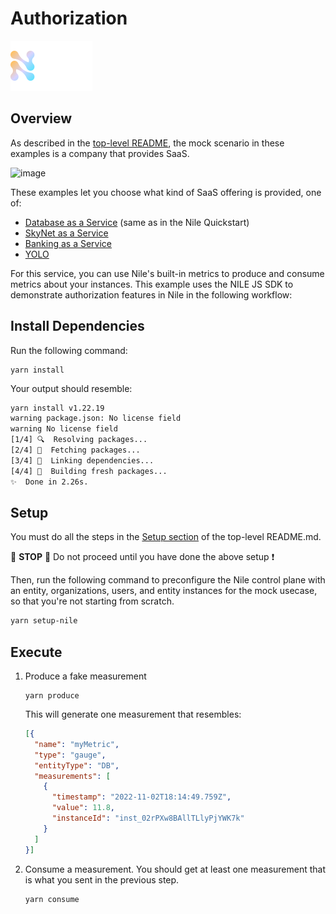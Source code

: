 # Authorization

![image](../images/Nile-text-logo.png)

## Overview

As described in the [top-level README](../README.md), the mock scenario in these examples is a company that provides SaaS.

![image](../images/saas.png)

These examples let you choose what kind of SaaS offering is provided, one of:

- [Database as a Service](../usecases/DB/) (same as in the Nile Quickstart)
- [SkyNet as a Service](../usecases/SkyNet/)
- [Banking as a Service](../usecases/Banking/)
- [YOLO](../usecases/README.md#yolo)

For this service, you can use Nile's built-in metrics to produce and consume metrics about your instances.
This example uses the NILE JS SDK to demonstrate authorization features in Nile in the following workflow:

## Install Dependencies

Run the following command:

```
yarn install
```

Your output should resemble:

```bash
yarn install v1.22.19
warning package.json: No license field
warning No license field
[1/4] 🔍  Resolving packages...
[2/4] 🚚  Fetching packages...
[3/4] 🔗  Linking dependencies...
[4/4] 🔨  Building fresh packages...
✨  Done in 2.26s.
```

## Setup

You must do all the steps in the [Setup section](../README.md#setup) of the top-level README.md.

:stop_sign: **STOP** :stop_sign: Do not proceed until you have done the above setup :heavy_exclamation_mark:

Then, run the following command to preconfigure the Nile control plane with an entity, organizations, users, and entity instances for the mock usecase, so that you're not starting from scratch.

```bash
yarn setup-nile
```

## Execute

1. Produce a fake measurement

   ```
   yarn produce
   ```

   This will generate one measurement that resembles:

   ```json
   [{
     "name": "myMetric",
     "type": "gauge",
     "entityType": "DB",
     "measurements": [
       {
         "timestamp": "2022-11-02T18:14:49.759Z",
         "value": 11.8,
         "instanceId": "inst_02rPXw8BAllTLlyPjYWK7k"
       }
     ]
   }]
   ```

2. Consume a measurement. You should get at least one measurement that is what you sent in the previous step.

   ```
   yarn consume
   ```
